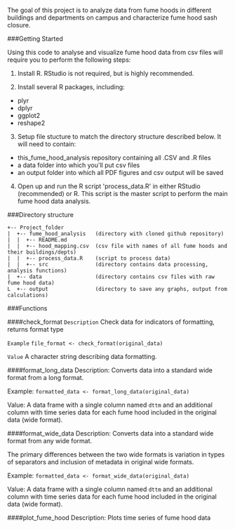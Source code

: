 The goal of this project is to analyze data from fume hoods in different buildings and departments on campus and characterize fume hood sash closure.

###Getting Started

Using this code to analyse and visualize fume hood data from csv files will require you to perform the following steps:

1. Install R. RStudio is not required, but is highly recommended.

2. Install several R packages, including:

* plyr
* dplyr
* ggplot2
* reshape2

3. Setup file stucture to match the directory structure described below. It will need to contain:

- this_fume_hood_analysis repository containing all .CSV and .R files
- a data folder into which you'll put csv files
- an output folder into which all PDF figures and csv output will be saved

4. Open up and run the R script 'process_data.R' in either RStudio (recommended) or R. This script is the master script to perform the main fume hood data analysis. 

###Directory structure

```
+-- Project_folder
|  +-- fume_hood_analysis   (directory with cloned github repository)
|  |  +-- README.md         
|  |  +-- hood_mapping.csv  (csv file with names of all fume hoods and their buildings/depts)
|  |  +-- process_data.R    (script to process data)
|  |  +-- src               (directory contains data processing, analysis functions)
|  +-- data                 (directory contains csv files with raw fume hood data)
L  +-- output               (directory to save any graphs, output from calculations)
```

###Functions

####check_format
`Description` Check data for indicators of formatting, returns format type

`Example` `file_format <- check_format(original_data) `

`Value` A character string describing data formatting.

####format_long_data
Description: Converts data into a standard wide format from a long format.

Example: `formatted_data <- format_long_data(original_data)`

Value: A data frame with a single column named `dttm` and an additional column with time series data for each fume hood included in the original data (wide format).

####format_wide_data
Description: Converts data into a standard wide format from any wide format. 

The primary differences between the two wide formats is variation in types of separators and inclusion of metadata in original wide formats.

Example: `formatted_data <- format_wide_data(original_data)`

Value: A data frame with a single column named `dttm` and an additional column with time series data for each fume hood included in the original data (wide format).

####plot_fume_hood
Description: Plots time series of fume hood data